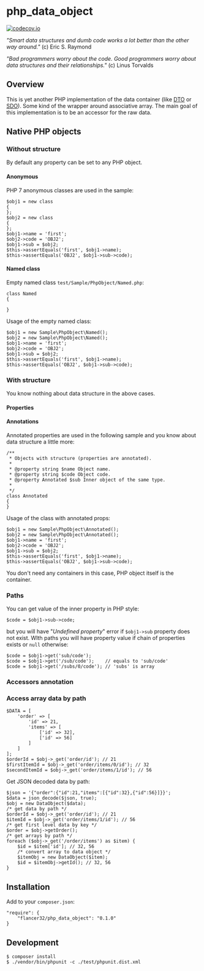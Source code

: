 # php_data_object

[![codecov.io](https://codecov.io/github/flancer32/php_data_object/coverage.svg?branch=master)](https://codecov.io/github/flancer32/php_data_object?branch=master)

_"Smart data structures and dumb code works a lot better than the other way around."_ (c) Eric S. Raymond

_"Bad programmers worry about the code. Good programmers worry about data structures and their relationships."_ (c) Linus Torvalds

## Overview

This is yet another PHP implementation of the data container (like [DTO](https://en.wikipedia.org/wiki/Data_transfer_object) or [SDO](http://php.net/manual/en/book.sdo.php)). Some kind of the wrapper around associative array. The main goal of this implementation is to be an accessor for the raw data.

## Native PHP objects


### Without structure

By default any property can be set to any PHP object.


#### Anonymous

PHP 7 anonymous classes are used in the sample:

    $obj1 = new class
    {
    };
    $obj2 = new class
    {
    };
    $obj1->name = 'first';
    $obj2->code = 'OBJ2';
    $obj1->sub = $obj2;
    $this->assertEquals('first', $obj1->name);
    $this->assertEquals('OBJ2', $obj1->sub->code);


#### Named class

Empty named class `test/Sample/PhpObject/Named.php`:

    class Named
    {
    
    }

Usage of the empty named class:

    $obj1 = new Sample\PhpObject\Named();
    $obj2 = new Sample\PhpObject\Named();
    $obj1->name = 'first';
    $obj2->code = 'OBJ2';
    $obj1->sub = $obj2;
    $this->assertEquals('first', $obj1->name);
    $this->assertEquals('OBJ2', $obj1->sub->code);
        
        
### With structure

You know nothing about data structure in the above cases. 


#### Properties

#### Annotations

Annotated properties are used in the following sample and you know about data structure a little more:

    /**
     * Objects with structure (properties are annotated).
     *
     * @property string $name Object name.
     * @property string $code Object code.
     * @property Annotated $sub Inner object of the same type.
     *
     */
    class Annotated
    {
    }

Usage of the class with annotated props:

    $obj1 = new Sample\PhpObject\Annotated();
    $obj2 = new Sample\PhpObject\Annotated();
    $obj1->name = 'first';
    $obj2->code = 'OBJ2';
    $obj1->sub = $obj2;
    $this->assertEquals('first', $obj1->name);
    $this->assertEquals('OBJ2', $obj1->sub->code);

You don't need any containers in this case, PHP object itself is the container.


### Paths

You can get value of the inner property in PHP style:

    $code = $obj1->sub->code;
    
but you will have "_Undefined property_" error if `$obj1->sub` property does not exist. WIth paths you will have property value if chain of properties exists or `null` otherwise:

    $code = $obj1->get('sub/code');
    $code = $obj1->get('/sub/code');    // equals to 'sub/code'
    $code = $obj1->get('/subs/0/code'); // 'subs' is array



### Accessors annotation
    
### Access array data by path

    $DATA = [
        'order' => [
            'id' => 21,
            'items' => [
                ['id' => 32],
                ['id' => 56]
            ]
        ]
    ];
    $orderId = $obj->_get('order/id'); // 21
    $firstItemId = $obj->_get('order/items/0/id'); // 32
    $secondItemId = $obj->_get('order/items/1/id'); // 56



Get JSON decoded data by path:

    $json = '{"order":{"id":21,"items":[{"id":32},{"id":56}]}}';
    $data = json_decode($json, true);
    $obj = new DataObject($data);
    /* get data by path */
    $orderId = $obj->_get('order/id'); // 21
    $itemId = $obj->_get('order/items/1/id'); // 56
    /* get first level data by key */
    $order = $obj->getOrder();
    /* get arrays by path */
    foreach ($obj->_get('/order/items') as $item) {
        $id = $item['id']; // 32, 56
        /* convert array to data object */
        $itemObj = new DataObject($item);
        $id = $itemObj->getId(); // 32, 56
    }

## Installation

Add to your `composer.json`:

    "require": {
        "flancer32/php_data_object": "0.1.0"
    }


## Development

    $ composer install
    $ ./vendor/bin/phpunit -c ./test/phpunit.dist.xml
